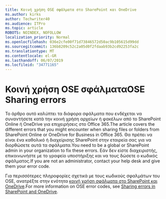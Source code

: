 ```yaml
---
title: Κοινή χρήση OSE σφάλματα στο SharePoint και OneDrive
ms.author: kirks
author: Techwriter40
ms.audience: ITPro
ms.topic: article
ROBOTS: NOINDEX, NOFOLLOW
localization_priority: Normal
ms.openlocfilehash: 036e2cfe00f71d73846572d50ac9b105615d99dd
ms.sourcegitcommit: 136b8209c52c2a05d0f2fdaab93b2cd92253fa2c
ms.translationtype: MT
ms.contentlocale: el-GR
ms.lasthandoff: 06/07/2019
ms.locfileid: "34771165"
---
```

# <a name="ose-sharing-errors"></a><span data-ttu-id="ad704-102">Κοινή χρήση OSE σφάλματα</span><span class="sxs-lookup"><span data-stu-id="ad704-102">OSE Sharing errors</span></span>

<span data-ttu-id="ad704-103">Το άρθρο αυτό καλύπτει τα διάφορα σφάλματα που ενδέχεται να συναντήσετε κατά την κοινή χρήση αρχείων ή φακέλων από το SharePoint Online ή OneDrive για επιχειρήσεις στο Office 365.</span><span class="sxs-lookup"><span data-stu-id="ad704-103">The article covers the different errors that you might encounter when sharing files or folders from SharePoint Online or OneDrive for Business in Office 365.</span></span> <span data-ttu-id="ad704-104">Θα πρέπει να είναι ένα καθολικό ή διαχείρισης SharePoint στην εταιρεία σας για να διορθώσετε αυτά τα σφάλματα.</span><span class="sxs-lookup"><span data-stu-id="ad704-104">You need to be a global or SharePoint admin in your organization to fix these errors.</span></span> <span data-ttu-id="ad704-105">Εάν δεν είστε διαχειριστής, επικοινωνήστε με το γραφείο υποστήριξης και να τους δώσετε ο κωδικός σφάλματος.</span><span class="sxs-lookup"><span data-stu-id="ad704-105">If you are not an administrator, contact your help desk and give them your error code.</span></span>

<span data-ttu-id="ad704-106">Για περισσότερες πληροφορίες σχετικά με τους κωδικούς σφαλμάτων του OSE, ανατρέξτε στην ενότητα [κοινή χρήση σφάλματα στο SharePoint και OneDrive](https://docs.microsoft.com/sharepoint/sharepoint-onedrive-error-message).</span><span class="sxs-lookup"><span data-stu-id="ad704-106">For more information on OSE error codes, see [Sharing errors in SharePoint and OneDrive](https://docs.microsoft.com/sharepoint/sharepoint-onedrive-error-message).</span></span>
